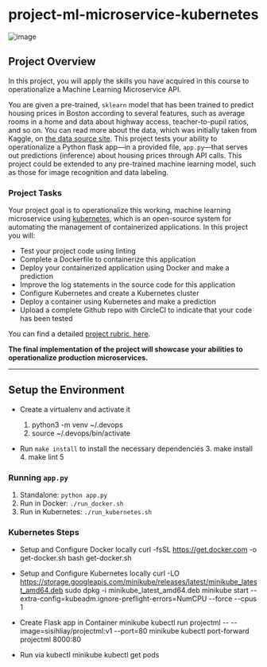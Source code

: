 # project-ml-microservice-kubernetes


![image](https://user-images.githubusercontent.com/8087964/120562960-cabaff80-c407-11eb-81cd-8178cf015695.png)

## Project Overview

In this project, you will apply the skills you have acquired in this course to operationalize a Machine Learning Microservice API. 

You are given a pre-trained, `sklearn` model that has been trained to predict housing prices in Boston according to several features, such as average rooms in a home and data about highway access, teacher-to-pupil ratios, and so on. You can read more about the data, which was initially taken from Kaggle, on [the data source site](https://www.kaggle.com/c/boston-housing). This project tests your ability to operationalize a Python flask app—in a provided file, `app.py`—that serves out predictions (inference) about housing prices through API calls. This project could be extended to any pre-trained machine learning model, such as those for image recognition and data labeling.

### Project Tasks

Your project goal is to operationalize this working, machine learning microservice using [kubernetes](https://kubernetes.io/), which is an open-source system for automating the management of containerized applications. In this project you will:
* Test your project code using linting
* Complete a Dockerfile to containerize this application
* Deploy your containerized application using Docker and make a prediction
* Improve the log statements in the source code for this application
* Configure Kubernetes and create a Kubernetes cluster
* Deploy a container using Kubernetes and make a prediction
* Upload a complete Github repo with CircleCI to indicate that your code has been tested

You can find a detailed [project rubric, here](https://review.udacity.com/#!/rubrics/2576/view).

**The final implementation of the project will showcase your abilities to operationalize production microservices.**

---

## Setup the Environment

* Create a virtualenv and activate it
   1. python3 -m venv ~/.devops
   2. source ~/.devops/bin/activate

* Run `make install` to install the necessary dependencies
   3. make install
   4. make lint
   5
### Running `app.py`

1. Standalone:  `python app.py`
2. Run in Docker:  `./run_docker.sh`
3. Run in Kubernetes:  `./run_kubernetes.sh`

### Kubernetes Steps

* Setup and Configure Docker locally
    curl -fsSL https://get.docker.com -o get-docker.sh
    bash get-docker.sh
    
* Setup and Configure Kubernetes locally
    curl -LO https://storage.googleapis.com/minikube/releases/latest/minikube_latest_amd64.deb
    sudo dpkg -i minikube_latest_amd64.deb
    minikube start --extra-config=kubeadm.ignore-preflight-errors=NumCPU --force --cpus 1 
    
* Create Flask app in Container
    minikube kubectl run projectml -- --image=sisihliay/projectml:v1 --port=80
    minikube kubectl port-forward projectml 8000:80
    
* Run via kubectl
    minikube kubectl get pods




